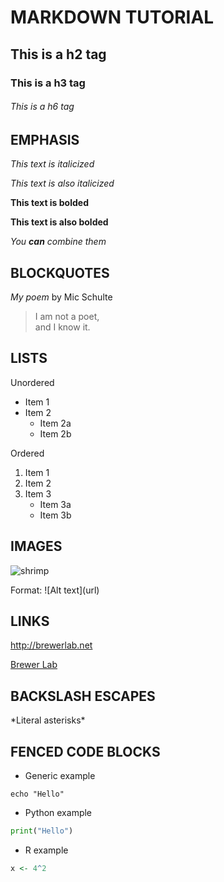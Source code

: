 # MARKDOWN TUTORIAL

## This is a h2 tag

### This is a h3 tag

###### This is a h6 tag

## EMPHASIS

_This text is italicized_

*This text is also italicized*

**This text is bolded**

__This text is also bolded__

_You **can** combine them_

## BLOCKQUOTES

_My poem_ by Mic Schulte 

>I am not a poet, \
>and I know it.

## LISTS

Unordered
* Item 1
* Item 2
	* Item 2a
	* Item 2b

Ordered
1. Item 1
2. Item 2
3. Item 3
	* Item 3a
	* Item 3b

## IMAGES
![shrimp](https://www.creolecontessa.com/wp-content/uploads/2014/08/creole-fried-shrimp-2.jpg)

Format: \!\[Alt text\](url\)

## LINKS

http://brewerlab.net

[Brewer Lab](http://brewerlab.net)

## BACKSLASH ESCAPES

\*Literal asterisks\*

## FENCED CODE BLOCKS

* Generic example

```
echo "Hello"
```

* Python example

```python
print("Hello")
```

* R example

```r
x <- 4^2
```
